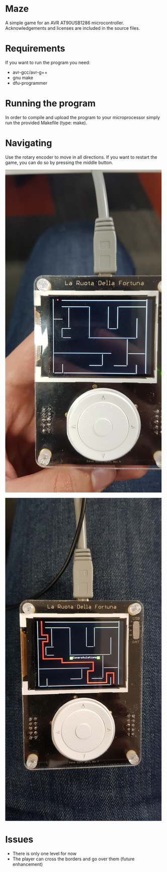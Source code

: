 # Maze
A simple game for an AVR AT90USB1286 microcontroller. Acknowledgements and licenses are included in the source files.

# Requirements
If you want to run the program you need: 
- avr-gcc/avr-g++
- gnu make
- dfu-programmer

# Running the program
In order to compile and upload the program to your microprocessor simply run the provided Makefile (type: make).

# Navigating
Use the rotary encoder to move in all directions. If you want to restart the game, you can do so by pressing the middle button.

![](https://github.com/metodiistatkov/Maze/blob/master/20190509_181344.jpg)

![](https://github.com/metodiistatkov/Maze/blob/master/20190509_181538.jpg)

# Issues
- There is only one level for now
- The player can cross the borders and go over them (future enhancement)

